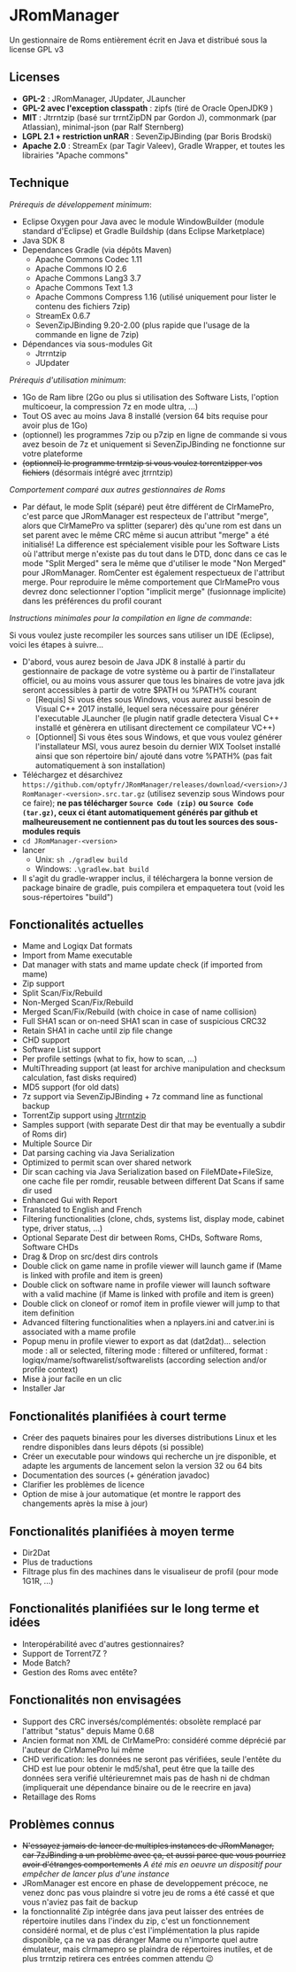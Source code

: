 # JRomManager

Un gestionnaire de Roms entièrement écrit en Java et distribué sous la license GPL v3

## Licenses
- **GPL-2** : JRomManager, JUpdater, JLauncher
- **GPL-2 avec l'exception classpath** : zipfs (tiré de Oracle OpenJDK9 )
- **MIT** : Jtrrntzip (basé sur trrntZipDN par Gordon J), commonmark (par Atlassian), minimal-json (par Ralf Sternberg)
- **LGPL 2.1 + restriction unRAR** : SevenZipJBinding (par Boris Brodski)
- **Apache 2.0** : StreamEx (par Tagir Valeev), Gradle Wrapper, et toutes les librairies "Apache commons"

## Technique
_Prérequis de développement minimum_:
- Eclipse Oxygen pour Java avec le module WindowBuilder (module standard d'Eclipse) et Gradle Buildship (dans Eclipse Marketplace)
- Java SDK 8
- Dependances Gradle (via dépôts Maven)
	- Apache Commons Codec 1.11 
	- Apache Commons IO 2.6
	- Apache Commons Lang3 3.7
	- Apache Commons Text 1.3
	- Apache Commons Compress 1.16 (utilisé uniquement pour lister le contenu des fichiers 7zip)
	- StreamEx 0.6.7
	- SevenZipJBinding 9.20-2.00 (plus rapide que l'usage de la commande en ligne de 7zip)
- Dépendances via sous-modules Git
	- Jtrrntzip
	- JUpdater

_Prérequis d'utilisation minimum_:
- 1Go de Ram libre (2Go ou plus si utilisation des Software Lists, l'option multicoeur, la compression 7z en mode ultra, ...)
- Tout OS avec au moins Java 8 installé (version 64 bits requise pour avoir plus de 1Go)
- (optionnel) les programmes 7zip ou p7zip en ligne de commande si vous avez besoin de 7z et uniquement si SevenZipJBinding ne fonctionne sur votre plateforme
- ~~(optionnel) le programme trrntzip si vous voulez torrentzipper vos fichiers~~ (désormais intégré avec jtrrntzip)

_Comportement comparé aux autres gestionnaires de Roms_
- Par défaut, le mode Split (séparé) peut être différent de ClrMamePro, c'est parce que JRomManager est respecteux de l'attribut "merge", alors que ClrMamePro va splitter (separer) dès qu'une rom est dans un set parent avec le même CRC même si aucun attribut "merge" a été initialisé! La difference est spécialement visible pour les Software Lists où l'attribut merge n'existe pas du tout dans le DTD, donc dans ce cas le mode "Split Merged" sera le même que d'utiliser le mode "Non Merged" pour JRomManager. RomCenter est également respectueux de l'attribut merge. Pour reproduire le même comportement que ClrMamePro vous devrez donc selectionner l'option "implicit merge" (fusionnage implicite) dans les préférences du profil courant

_Instructions minimales pour la compilation en ligne de commande_:  

Si vous voulez juste recompiler les sources sans utiliser un IDE (Eclipse), voici les étapes à suivre...
- D'abord, vous aurez besoin de Java JDK 8 installé à partir du gestionnaire de package de votre système ou à partir de l'installateur officiel, ou au moins vous assurer que tous les binaires de votre java jdk seront accessibles à partir de votre $PATH ou %PATH% courant
  - [Requis] Si vous êtes sous Windows, vous aurez aussi besoin de Visual C++ 2017 installé, lequel sera nécessaire pour générer l'executable JLauncher (le plugin natif gradle detectera Visual C++ installé et génèrera en utilisant directement ce compilateur VC++)
  - [Optionnel] Si vous êtes sous Windows, et que vous voulez générer l'installateur MSI, vous aurez besoin du dernier WIX Toolset installé ainsi que son répertoire bin/ ajouté dans votre %PATH% (pas fait automatiquement à son installation) 
- Téléchargez et désarchivez `https://github.com/optyfr/JRomManager/releases/download/<version>/JRomManager-<version>.src.tar.gz` (utilisez sevenzip sous Windows pour ce faire); **ne pas télécharger `Source Code (zip)` ou `Source Code (tar.gz)`, ceux ci étant automatiquement générés par github et malheureusement ne contiennent pas du tout les sources des sous-modules requis**
- `cd JRomManager-<version>`
- lancer
  - Unix: `sh ./gradlew build`
  - Windows: `.\gradlew.bat build`
- Il s'agit du gradle-wrapper inclus, il téléchargera la bonne version de package binaire de gradle, puis compilera et empaquetera tout (void les sous-répertoires "build")

## Fonctionalités actuelles
- Mame and Logiqx Dat formats
- Import from Mame executable
- Dat manager with stats and mame update check (if imported from mame)
- Zip support
- Split Scan/Fix/Rebuild
- Non-Merged Scan/Fix/Rebuild
- Merged Scan/Fix/Rebuild (with choice in case of name collision)
- Full SHA1 scan or on-need SHA1 scan in case of suspicious CRC32
- Retain SHA1 in cache until zip file change
- CHD support
- Software List support
- Per profile settings (what to fix, how to scan, ...)
- MultiThreading support (at least for archive manipulation and checksum calculation, fast disks required)
- MD5 support (for old dats)
- 7z support via SevenZipJBinding + 7z command line as functional backup
- TorrentZip support using [Jtrrntzip](https://github.com/optyfr/Jtrrntzip)
- Samples support (with separate Dest dir that may be eventually a subdir of Roms dir)
- Multiple Source Dir
- Dat parsing caching via Java Serialization
- Optimized to permit scan over shared network
- Dir scan caching via Java Serialization based on FileMDate+FileSize, one cache file per romdir, reusable between different Dat Scans if same dir used
- Enhanced Gui with Report
- Translated to English and French
- Filtering functionalities (clone, chds, systems list, display mode, cabinet type, driver status, ...)
- Optional Separate Dest dir between Roms, CHDs, Software Roms, Software CHDs
- Drag & Drop on src/dest dirs controls
- Double click on game name in profile viewer will launch game if (Mame is linked with profile and item is green)
- Double click on software name in profile viewer will launch software with a valid machine (if Mame is linked with profile and item is green)
- Double click on cloneof or romof item in profile viewer will jump to that item definition
- Advanced filtering functionalities when a nplayers.ini and catver.ini is associated with a mame profile
- Popup menu in profile viewer to export as dat (dat2dat)... selection mode : all or selected, filtering mode : filtered or unfiltered, format : logiqx/mame/softwarelist/softwarelists (according selection and/or profile context)
- Mise à jour facile en un clic
- Installer Jar

## Fonctionalités planifiées à court terme
- Créer des paquets binaires pour les diverses distributions Linux et les rendre disponibles dans leurs dépots (si possible)
- Créer un executable pour windows qui recherche un jre disponible, et adapte les arguments de lancement selon la version 32 ou 64 bits 
- Documentation des sources (+ génération javadoc)
- Clarifier les problèmes de licence
- Option de mise à jour automatique (et montre le rapport des changements après la mise à jour)

## Fonctionalités planifiées à moyen terme
- Dir2Dat
- Plus de traductions
- Filtrage plus fin des machines dans le visualiseur de profil (pour mode 1G1R, ...)

## Fonctionalités planifiées sur le long terme et idées
- Interopérabilité avec d'autres gestionnaires?
- Support de Torrent7Z ?
- Mode Batch?
- Gestion des Roms avec entête?

## Fonctionalités non envisagées
- Support des CRC inversés/complémentés: obsolète remplacé par l'attribut "status" depuis Mame 0.68
- Ancien format non XML de ClrMamePro: considéré comme déprécié par l'auteur de ClrMamePro lui même
- CHD verification: les données ne seront pas vérifiées, seule l'entête du CHD est lue pour obtenir le md5/sha1, peut être que la taille des données sera verifié ultérieuremnet mais pas de hash ni de chdman (impliquerait une dépendance binaire ou de le reecrire en java)
- Retaillage des Roms

## Problèmes connus
- ~~N'essayez jamais de lancer de multiples instances de JRomManager, car 7zJBinding a un problème avec ça, et aussi parce que vous pourriez avoir d'étranges comportements~~ *A été mis en oeuvre un dispositif pour empêcher de lancer plus d'une instance*
- JRomManager est encore en phase de developpement précoce, ne venez donc pas vous plaindre si votre jeu de roms a été cassé et que vous n'aviez pas fait de backup
- la fonctionnalité Zip intégrée dans java peut laisser des entrées de répertoire inutiles dans l'index du zip, c'est un fonctionnement considéré normal, et de plus c'est l'implémentation la plus rapide disponible, ça ne va pas déranger Mame ou n'importe quel autre émulateur, mais clrmamepro se plaindra de répertoires inutiles, et de plus trrntzip retirera ces entrées commen attendu :wink:
